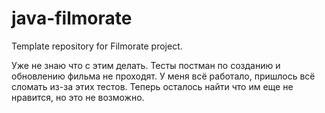 # java-filmorate
Template repository for Filmorate project.

Уже не знаю что с этим делать. Тесты постман по созданию и обновлению фильма не проходят. У меня всё работало, пришлось всё сломать из-за этих тестов. Теперь осталось найти что им еще не нравится, но это не возможно.